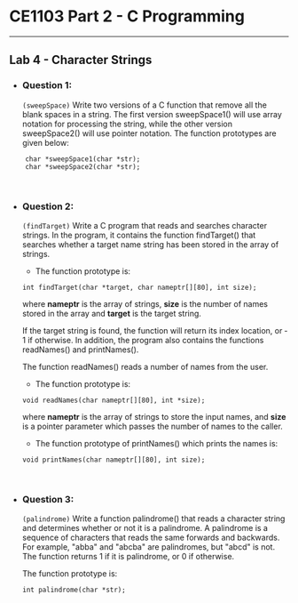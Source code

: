 # **CE1103 Part 2 - C Programming**
--- 


## **Lab 4 - Character Strings**

* ### Question 1:
    `(sweepSpace)` Write two versions of a C function that remove all the blank spaces in a string.
    The first version sweepSpace1() will use array notation for processing the string, while the
    other version sweepSpace2() will use pointer notation. The function prototypes are given
    below:

```
    char *sweepSpace1(char *str);
    char *sweepSpace2(char *str);
```


&nbsp;

* ### Question 2:

    `(findTarget)` Write a C program that reads and searches character strings. In the program, it
    contains the function findTarget() that searches whether a target name string has been
    stored in the array of strings. 
    

    * The function prototype is:

    ```
    int findTarget(char *target, char nameptr[][80], int size);
    ```

    where **nameptr** is the array of strings, **size** is the number of names stored in the array and
    **target** is the target string. 

    If the target string is found, the function will return its index location, or ‐1 if otherwise. In addition, the program also contains the functions readNames() and printNames(). 
    
    The function readNames() reads a number of names from the user. 


    * The function prototype is:

    ```
    void readNames(char nameptr[][80], int *size);
    ```

    where **nameptr** is the array of strings to store the input names, and **size** is a pointer
    parameter which passes the number of names to the caller. 
    

    * The function prototype of printNames() which prints the names is:

    ```
    void printNames(char nameptr[][80], int size);
    ```


&nbsp;

* ### Question 3:

    `(palindrome)` Write a function palindrome() that reads a character string and determines
    whether or not it is a palindrome. A palindrome is a sequence of characters that reads the
    same forwards and backwards. For example, "abba" and "abcba" are palindromes, but
    "abcd" is not. The function returns 1 if it is palindrome, or 0 if otherwise. 
    
    The function prototype is:

    ```
    int palindrome(char *str);
    ```